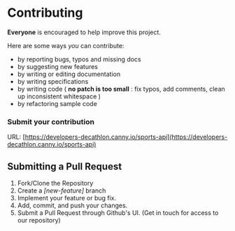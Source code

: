 # Contributing

**Everyone** is encouraged to help improve this project.

Here are some ways *you* can contribute:

* by reporting bugs, typos and missing docs
* by suggesting new features
* by writing or editing documentation
* by writing specifications
* by writing code ( **no patch is too small** : fix typos, add comments, clean up inconsistent whitespace )
* by refactoring sample code

### Submit your contribution 

URL:
[https://developers-decathlon.canny.io/sports-api](https://developers-decathlon.canny.io/sports-api)

## Submitting a Pull Request

1. Fork/Clone the Repository
2. Create a *[new-feature]* branch
3. Implement your feature or bug fix.
4. Add, commit, and push your changes.
5. Submit a Pull Request through Github's UI. (Get in touch for access to our
   repository)
